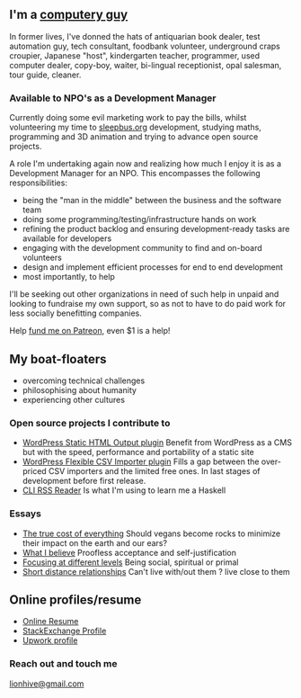 ## I'm a [computery guy](https://www.youtube.com/watch?v=G9FGgwCQ22w)

In former lives, I've donned the hats of antiquarian book dealer, test automation guy, tech consultant, foodbank volunteer, underground craps croupier, Japanese "host", kindergarten teacher, programmer, used computer dealer, copy-boy, waiter, bi-lingual receptionist, opal salesman, tour guide, cleaner.

### Available to NPO's as a Development Manager

Currently doing some evil marketing work to pay the bills, whilst volunteering my time to [sleepbus.org](http://sleepbus.org) development, studying maths, programming and 3D animation and trying to advance open source projects.

A role I'm undertaking again now and realizing how much I enjoy it is as a Development Manager for an NPO. This encompasses the following responsibilities:

 - being the "man in the middle" between the business and the software team
 - doing some programming/testing/infrastructure hands on work
 - refining the product backlog and ensuring development-ready tasks are available for developers
 - engaging with the development community to find and on-board volunteers
 - design and implement efficient processes for end to end development
 - most importantly, to help 

I'll be seeking out other organizations in need of such help in unpaid and looking to fundraise my own support, so as not to have to do paid work for less socially benefitting companies.

Help [fund me on Patreon](https://www.patreon.com/leonstaffford), even $1 is a help!

## My boat-floaters

 - overcoming technical challenges
 - philosophising about humanity
 - experiencing other cultures

### Open source projects I contribute to

 - [WordPress Static HTML Output plugin](https://wordpress.org/plugins/static-html-output-plugin/) Benefit from WordPress as a CMS but with the speed, performance and portability of a static site
 - [WordPress Flexible CSV Importer plugin](https://wordpress.org/plugins/wp-flexible-csv-importer/) Fills a gap between the over-priced CSV importers and the limited free ones. In last stages of development before first release.
  - [CLI RSS Reader](https://github.com/lotz84/cli-rss-reader) Is what I'm using to learn me a Haskell

### Essays

 - [The true cost of everything](/essays/true_cost.html) Should vegans become rocks to minimize their impact on the earth and our ears?
 - [What I believe](/essays/what_i_believe.html) Proofless acceptance and self-justification  
 - [Focusing at different levels](/essays/focusing_at_different_levels.md) Being social, spiritual or primal
 - [Short distance relationships](/essays/short_distance_relationships.md) Can't live with/out them ? live close to them

## Online profiles/resume

 - [Online Resume](https://careers.stackoverflow.com/cloud)
 - [StackExchange Profile](http://stackexchange.com/users/1838097/leon-stafford)
 - [Upwork profile](https://www.upwork.com/freelancers/~0141e7640942d9fbd1)

### Reach out and touch me

[lionhive@gmail.com](mailto:lionhive@gmail.com)

